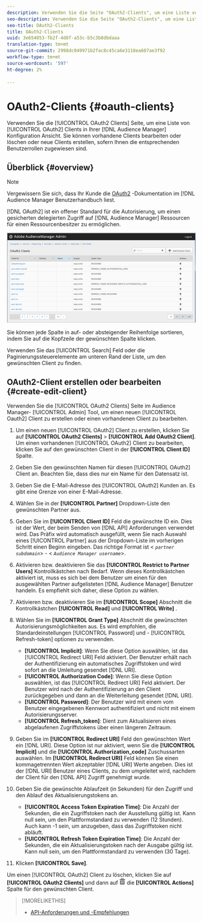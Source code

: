 ```yaml
---
description: Verwenden Sie die Seite "OAuth2-Clients", um eine Liste von OAuth2-Clients in Ihrer Audience Manager-Konfiguration Ansicht. Sie können vorhandene Clients bearbeiten oder löschen oder neue Clients erstellen, sofern Ihnen die entsprechenden Benutzerrollen zugewiesen sind.
seo-description: Verwenden Sie die Seite "OAuth2-Clients", um eine Liste von OAuth2-Clients in Ihrer Audience Manager-Konfiguration Ansicht. Sie können vorhandene Clients bearbeiten oder löschen oder neue Clients erstellen, sofern Ihnen die entsprechenden Benutzerrollen zugewiesen sind.
seo-title: OAuth2-Clients
title: OAuth2-Clients
uuid: 3e654053-fb2f-4d8f-a53c-b5c3b8dbdaaa
translation-type: tm+mt
source-git-commit: 2998dc049971b2fac8c45ca6e3118ea607ae3f92
workflow-type: tm+mt
source-wordcount: '597'
ht-degree: 2%

---
```



# OAuth2-Clients {#oauth-clients}

Verwenden Sie die [!UICONTROL OAuth2 Clients] Seite, um eine Liste von [!UICONTROL OAuth2] Clients in Ihrer [!DNL Audience Manager] Konfiguration Ansicht. Sie können vorhandene Clients bearbeiten oder löschen oder neue Clients erstellen, sofern Ihnen die entsprechenden Benutzerrollen zugewiesen sind.

## Überblick {#overview}

<!-- c_oauth.xml -->

>[!NOTE]
>
>Vergewissern Sie sich, dass Ihr Kunde die [OAuth2](https://docs.adobe.com/content/help/en/audience-manager/user-guide/api-and-sdk-code/rest-apis/aam-api-getting-started.html#oauth) -Dokumentation im [!DNL Audience Manager Benutzerhandbuch liest.

[!DNL OAuth2] ist ein offener Standard für die Autorisierung, um einen gesicherten delegierten Zugriff auf [!DNL Audience Manager] Ressourcen für einen Ressourcenbesitzer zu ermöglichen.

![](assets/oauth.png)

Sie können jede Spalte in auf- oder absteigender Reihenfolge sortieren, indem Sie auf die Kopfzeile der gewünschten Spalte klicken.

Verwenden Sie das [!UICONTROL Search] Feld oder die Paginierungssteuerelemente am unteren Rand der Liste, um den gewünschten Client zu finden.

## OAuth2-Client erstellen oder bearbeiten {#create-edit-client}

<!-- t_create_edit_auth.xml -->

Verwenden Sie die [!UICONTROL OAuth2 Clients] Seite im Audience Manager- [!UICONTROL Admin] Tool, um einen neuen [!UICONTROL Oauth2] Client zu erstellen oder einen vorhandenen Client zu bearbeiten.

1. Um einen neuen [!UICONTROL OAuth2] Client zu erstellen, klicken Sie auf **[!UICONTROL OAuth2 Clients]** > **[!UICONTROL Add OAuth2 Client]**. Um einen vorhandenen [!UICONTROL OAuth2] Client zu bearbeiten, klicken Sie auf den gewünschten Client in der **[!UICONTROL Client ID]** Spalte.
1. Geben Sie den gewünschten Namen für diesen [!UICONTROL OAuth2] Client an. Beachten Sie, dass dies nur ein Name für den Datensatz ist.
1. Geben Sie die E-Mail-Adresse des [!UICONTROL OAuth2] Kunden an. Es gibt eine Grenze von einer E-Mail-Adresse.
1. Wählen Sie in der **[!UICONTROL Partner]** Dropdown-Liste den gewünschten Partner aus.
1. Geben Sie im **[!UICONTROL Client ID]** Feld die gewünschte ID ein. Dies ist der Wert, der beim Senden von [!DNL API] Anforderungen verwendet wird. Das Präfix wird automatisch ausgefüllt, wenn Sie nach Auswahl eines [!UICONTROL Partner] aus der Dropdown-Liste im vorherigen Schritt einen Beginn eingeben. Das richtige Format ist &lt; *`partner subdomain`*> - &lt; *`Audience Manager username`*>.
1. Aktivieren bzw. deaktivieren Sie das **[!UICONTROL Restrict to Partner Users]** Kontrollkästchen nach Bedarf. Wenn dieses Kontrollkästchen aktiviert ist, muss es sich bei dem Benutzer um einen für den ausgewählten Partner aufgelisteten [!DNL Audience Manager] Benutzer handeln. Es empfiehlt sich daher, diese Option zu wählen.
1. Aktivieren bzw. deaktivieren Sie im **[!UICONTROL Scope]** Abschnitt die Kontrollkästchen **[!UICONTROL Read]** und **[!UICONTROL Write]** .
1. Wählen Sie im **[!UICONTROL Grant Type]** Abschnitt die gewünschten Autorisierungsmöglichkeiten aus. Es wird empfohlen, die Standardeinstellungen [!UICONTROL Password] und - [!UICONTROL Refresh-token] optionen zu verwenden.

   * **[!UICONTROL Implicit]**: Wenn Sie diese Option auswählen, ist das [!UICONTROL Redirect URI] Feld aktiviert. Der Benutzer erhält nach der Authentifizierung ein automatisches Zugriffstoken und wird sofort an die Umleitung gesendet [!DNL URI].
   * **[!UICONTROL Authorization Code]**: Wenn Sie diese Option auswählen, ist das [!UICONTROL Redirect URI] Feld aktiviert. Der Benutzer wird nach der Authentifizierung an den Client zurückgegeben und dann an die Weiterleitung gesendet [!DNL URI].
   * **[!UICONTROL Password]**: Der Benutzer wird mit einem vom Benutzer eingegebenen Kennwort authentifiziert und nicht mit einem Autorisierungsserver.
   * **[!UICONTROL Refresh_token]**: Dient zum Aktualisieren eines abgelaufenen Zugriffstokens über einen längeren Zeitraum.

1. Geben Sie im **[!UICONTROL Redirect URI]** Feld den gewünschten Wert ein [!DNL URI]. Diese Option ist nur aktiviert, wenn Sie die **[!UICONTROL Implicit]** und die **[!UICONTROL Authorization_code]** Zuschussarten auswählen. Im **[!UICONTROL Redirect URI]** Feld können Sie einen kommagetrennten Wert akzeptabler [!DNL URI] Werte angeben. Dies ist der [!DNL URI] Benutzer eines Clients, zu dem umgeleitet wird, nachdem der Client für den [!DNL API] Zugriff genehmigt wurde.
1. Geben Sie die gewünschte Ablaufzeit (in Sekunden) für den Zugriff und den Ablauf des Aktualisierungstokens an.

   * **[!UICONTROL Access Token Expiration Time]**: Die Anzahl der Sekunden, die ein Zugriffstoken nach der Ausstellung gültig ist. Kann null sein, um den Plattformstandard zu verwenden (12 Stunden). Auch kann -1 sein, um anzugeben, dass das Zugriffstoken nicht abläuft.
   * **[!UICONTROL Refresh Token Expiration Time]**: Die Anzahl der Sekunden, die ein Aktualisierungstoken nach der Ausgabe gültig ist. Kann null sein, um den Plattformstandard zu verwenden (30 Tage).

1. Klicken **[!UICONTROL Save]**.

Um einen [!UICONTROL OAuth2] Client zu löschen, klicken Sie auf **[!UICONTROL OAuth2 Clients]** und dann auf ![](assets/icon_delete.png) die **[!UICONTROL Actions]** Spalte für den gewünschten Client.

>[!MORELIKETHIS]
>
>* [API-Anforderungen und -Empfehlungen](../admin-oauth2/aam-admin-api-requirements.md)

